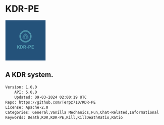 # KDR-PE
<img src="https://raw.githubusercontent.com/Terpz710/KDR-PE/058bbd4fe69876c798f790df3669bdb9191b4fdb/icon.png" width="128" height="128" />

## A KDR system.
```properties
Version: 1.0.0
    API: 5.0.0
    Updated: 09-03-2024 02:00:19 UTC
Repo: https://github.com/Terpz710/KDR-PE
License: Apache-2.0
Categories: General,Vanilla Mechanics,Fun,Chat-Related,Informational
Keywords: Death,KDR,KDR-PE,Kill,KillDeathRatio,Ratio
```